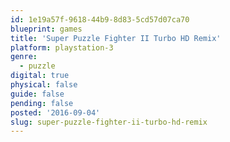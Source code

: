 ```yaml
---
id: 1e19a57f-9618-44b9-8d83-5cd57d07ca70
blueprint: games
title: 'Super Puzzle Fighter II Turbo HD Remix'
platform: playstation-3
genre:
  - puzzle
digital: true
physical: false
guide: false
pending: false
posted: '2016-09-04'
slug: super-puzzle-fighter-ii-turbo-hd-remix
---
```

